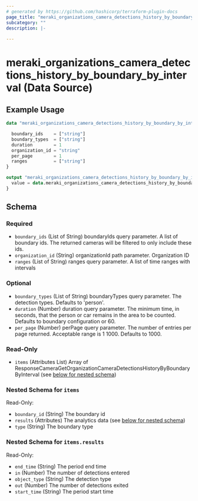 ```yaml
---
# generated by https://github.com/hashicorp/terraform-plugin-docs
page_title: "meraki_organizations_camera_detections_history_by_boundary_by_interval Data Source - terraform-provider-meraki"
subcategory: ""
description: |-
  
---
```


# meraki_organizations_camera_detections_history_by_boundary_by_interval (Data Source)



## Example Usage

```terraform
data "meraki_organizations_camera_detections_history_by_boundary_by_interval" "example" {

  boundary_ids    = ["string"]
  boundary_types  = ["string"]
  duration        = 1
  organization_id = "string"
  per_page        = 1
  ranges          = ["string"]
}

output "meraki_organizations_camera_detections_history_by_boundary_by_interval_example" {
  value = data.meraki_organizations_camera_detections_history_by_boundary_by_interval.example.items
}
```

<!-- schema generated by tfplugindocs -->
## Schema

### Required

- `boundary_ids` (List of String) boundaryIds query parameter. A list of boundary ids. The returned cameras will be filtered to only include these ids.
- `organization_id` (String) organizationId path parameter. Organization ID
- `ranges` (List of String) ranges query parameter. A list of time ranges with intervals

### Optional

- `boundary_types` (List of String) boundaryTypes query parameter. The detection types. Defaults to 'person'.
- `duration` (Number) duration query parameter. The minimum time, in seconds, that the person or car remains in the area to be counted. Defaults to boundary configuration or 60.
- `per_page` (Number) perPage query parameter. The number of entries per page returned. Acceptable range is 1 1000. Defaults to 1000.

### Read-Only

- `items` (Attributes List) Array of ResponseCameraGetOrganizationCameraDetectionsHistoryByBoundaryByInterval (see [below for nested schema](#nestedatt--items))

<a id="nestedatt--items"></a>
### Nested Schema for `items`

Read-Only:

- `boundary_id` (String) The boundary id
- `results` (Attributes) The analytics data (see [below for nested schema](#nestedatt--items--results))
- `type` (String) The boundary type

<a id="nestedatt--items--results"></a>
### Nested Schema for `items.results`

Read-Only:

- `end_time` (String) The period end time
- `in` (Number) The number of detections entered
- `object_type` (String) The detection type
- `out` (Number) The number of detections exited
- `start_time` (String) The period start time
